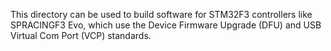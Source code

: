 This directory can be used to build software for STM32F3 controllers like SPRACINGF3 Evo, which use the Device Firmware
Upgrade (DFU) and USB Virtual Com Port (VCP) standards.  

